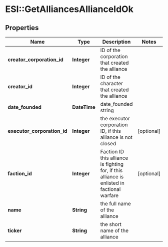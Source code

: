 # ESI::GetAlliancesAllianceIdOk

## Properties
Name | Type | Description | Notes
------------ | ------------- | ------------- | -------------
**creator_corporation_id** | **Integer** | ID of the corporation that created the alliance | 
**creator_id** | **Integer** | ID of the character that created the alliance | 
**date_founded** | **DateTime** | date_founded string | 
**executor_corporation_id** | **Integer** | the executor corporation ID, if this alliance is not closed | [optional] 
**faction_id** | **Integer** | Faction ID this alliance is fighting for, if this alliance is enlisted in factional warfare | [optional] 
**name** | **String** | the full name of the alliance | 
**ticker** | **String** | the short name of the alliance | 



